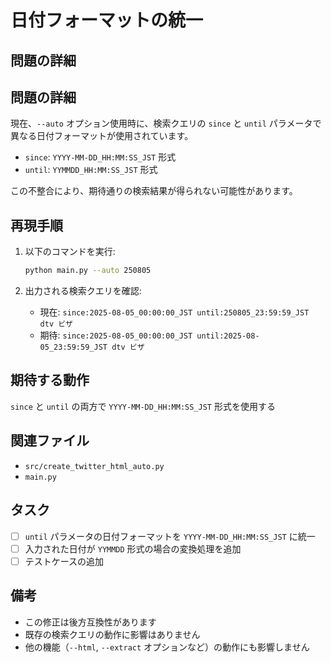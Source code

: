# 日付フォーマットの統一

## 問題の詳細
## 問題の詳細
現在、`--auto` オプション使用時に、検索クエリの `since` と `until` パラメータで異なる日付フォーマットが使用されています。

- `since`: `YYYY-MM-DD_HH:MM:SS_JST` 形式
- `until`: `YYMMDD_HH:MM:SS_JST` 形式

この不整合により、期待通りの検索結果が得られない可能性があります。

## 再現手順
1. 以下のコマンドを実行:
   ```bash
   python main.py --auto 250805
   ```

2. 出力される検索クエリを確認:
   - 現在: `since:2025-08-05_00:00:00_JST until:250805_23:59:59_JST dtv ビザ`
   - 期待: `since:2025-08-05_00:00:00_JST until:2025-08-05_23:59:59_JST dtv ビザ`

## 期待する動作
`since` と `until` の両方で `YYYY-MM-DD_HH:MM:SS_JST` 形式を使用する

## 関連ファイル
- `src/create_twitter_html_auto.py`
- `main.py`

## タスク
- [ ] `until` パラメータの日付フォーマットを `YYYY-MM-DD_HH:MM:SS_JST` に統一
- [ ] 入力された日付が `YYMMDD` 形式の場合の変換処理を追加
- [ ] テストケースの追加

## 備考
- この修正は後方互換性があります
- 既存の検索クエリの動作に影響はありません
- 他の機能（`--html`, `--extract` オプションなど）の動作にも影響しません
